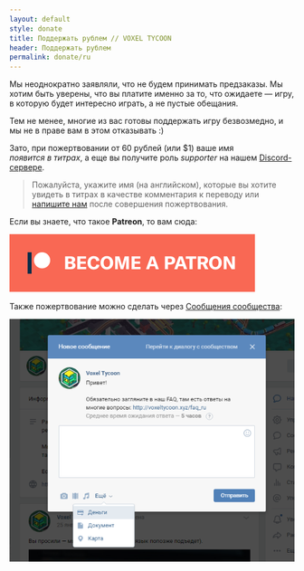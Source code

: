 ```yaml
---
layout: default
style: donate
title: Поддержать рублем // VOXEL TYCOON
header: Поддержать рублем
permalink: donate/ru
---
```


Мы неоднократно заявляли, что не будем принимать предзаказы. Мы хотим быть уверены, что вы платите именно за то, что ожидаете — игру, в которую будет интересно играть, а не пустые обещания.

Тем не менее, многие из вас готовы поддержать игру безвозмедно, и мы не в праве вам в этом отказывать :)

Зато, при пожертвовании от 60 рублей (или $1) ваше имя *появится&nbsp;в&nbsp;титрах*, а еще вы получите роль *supporter* на нашем [Discord-сервере](//discord.gg/64KPWd5).

> Пожалуйста, укажите имя (на английском), которые вы хотите увидеть в титрах в качестве комментария к переводу или [напишите нам](mailto:dev@voxeltycoon.xyz) после совершения пожертвования.

Если вы знаете, что такое **Patreon**, то вам сюда:

<a class="patreon" href="https://www.patreon.com/bePatron?u=7655118">
    <img src="/become_a_patron_button.png">
</a>

Также пожертвование можно сделать через [Сообщения сообщества](https://vk.com/im?sel=-117411610):

![](/assets/20180901-215247.png)